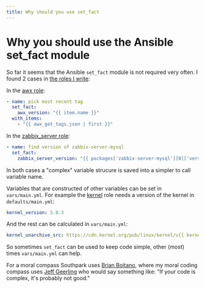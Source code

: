 ```yaml
---
title: Why should you use set_fact
---
```


# Why you should use the Ansible set_fact module

So far it seems that the Ansible `set_fact` module is not required very often. I found 2 cases in [the roles I write](https://buluma.github.io/):

<!-- TODO: Change to local -->
In the [awx role](https://galaxy.ansible.com/buluma/awx):

```yaml
- name: pick most recent tag
  set_fact:
    awx_version: "{{ item.name }}"
  with_items:
    - "{{ awx_get_tags.json | first }}"
```

<!-- TODO: Change to local -->
In the [zabbix_server role](https://galaxy.ansible.com/buluma/zabbix_server):

```yaml
- name: find version of zabbix-server-mysql
  set_fact:
    zabbix_server_version: "{{ packages['zabbix-server-mysql'][0]['version'] }}"
```

In both cases a "complex" variable strucure is saved into a simpler to call variable name.

<!-- TODO: Change to local -->
Variables that are constructed of other variables can be set in `vars/main.yml`. For example the [kernel](https://galaxy.ansible.com/buluma/kernel) role needs a version of the kernel in `defaults/main.yml`:

```yaml
kernel_version: 5.0.3
```

And the rest can be calculated in `vars/main.yml`:

```yaml
kernel_unarchive_src: https://cdn.kernel.org/pub/linux/kernel/v{{ kernel_version[:1] }}.x/linux-{{ kernel_version }}.tar.xz
```

So sometimes `set_fact` can be used to keep code simple, other (most) times `vars/main.yml` can help.

For a moral compass Southpark uses [Brian Boitano](https://www.youtube.com/watch?v=sNJmfuEWR8w), where my moral coding compass uses [Jeff Geerling](https://www.jeffgeerling.com/) who would say something like: "If your code is complex, it's probably not good."
